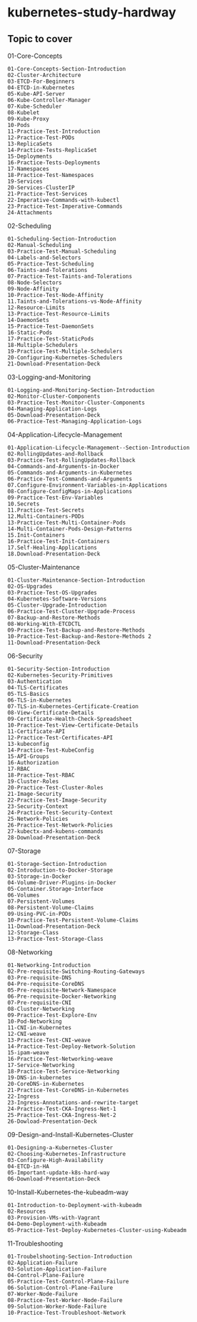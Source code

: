 # kubernetes-study-hardway

## Topic to cover




01-Core-Concepts

    01-Core-Concepts-Section-Introduction
    02-Cluster-Architecture
    03-ETCD-For-Beginners
    04-ETCD-in-Kubernetes
    05-Kube-API-Server
    06-Kube-Controller-Manager
    07-Kube-Scheduler
    08-Kubelet
    09-Kube-Proxy
    10-Pods
    11-Practice-Test-Introduction
    12-Practice-Test-PODs
    13-ReplicaSets
    14-Practice-Tests-ReplicaSet
    15-Deployments
    16-Practice-Tests-Deployments
    17-Namespaces
    18-Practice-Test-Namespaces
    19-Services
    20-Services-ClusterIP
    21-Practice-Test-Services
    22-Imperative-Commands-with-kubectl
    23-Practice-Test-Imperative-Commands
    24-Attachments

02-Scheduling

    01-Scheduling-Section-Introduction
    02-Manual-Scheduling
    03-Practice-Test-Manual-Scheduling
    04-Labels-and-Selectors
    05-Practice-Test-Scheduling
    06-Taints-and-Tolerations
    07-Practice-Test-Taints-and-Tolerations
    08-Node-Selectors
    09-Node-Affinity
    10-Practice-Test-Node-Affinity
    11.Taints-and-Tolerations-vs-Node-Affinity
    12-Resource-Limits
    13-Practice-Test-Resource-Limits
    14-DaemonSets
    15-Practice-Test-DaemonSets
    16-Static-Pods
    17-Practice-Test-StaticPods
    18-Multiple-Schedulers
    19-Practice-Test-Multiple-Schedulers
    20-Configuring-Kubernetes-Schedulers
    21-Download-Presentation-Deck

03-Logging-and-Monitoring

    01-Logging-and-Monitoring-Section-Introduction
    02-Monitor-Cluster-Components
    03-Practice-Test-Monitor-Cluster-Components
    04-Managing-Application-Logs
    05-Download-Presentation-Deck
    06-Practice-Test-Managing-Application-Logs

04-Application-Lifecycle-Management

    01-Application-Lifecycle-Management--Section-Introduction
    02-RollingUpdates-and-Rollback
    03-Practice-Test-RollingUpdates-Rollback
    04-Commands-and-Arguments-in-Docker
    05-Commands-and-Arguments-in-Kubernetes
    06-Practice-Test-Commands-and-Arguments
    07.Configure-Environment-Variables-in-Applications
    08-Configure-ConfigMaps-in-Applications
    09-Practice-Test-Env-Variables
    10.Secrets
    11.Practice-Test-Secrets
    12.Multi-Containers-PODs
    13-Practice-Test-Multi-Container-Pods
    14-Multi-Container-Pods-Design-Patterns
    15.Init-Containers
    16-Practice-Test-Init-Containers
    17.Self-Healing-Applications
    18.Download-Presentation-Deck

05-Cluster-Maintenance

    01-Cluster-Maintenance-Section-Introduction
    02-OS-Upgrades
    03-Practice-Test-OS-Upgrades
    04-Kubernetes-Software-Versions
    05-Cluster-Upgrade-Introduction
    06-Practice-Test-Cluster-Upgrade-Process
    07-Backup-and-Restore-Methods
    08-Working-With-ETCDCTL
    09-Practice-Test-Backup-and-Restore-Methods
    10-Practice-Test-Backup-and-Restore-Methods 2
    11-Download-Presentation-Deck

06-Security

    01-Security-Section-Introduction
    02-Kubernetes-Security-Primitives
    03-Authentication
    04-TLS-Certificates
    05-TLS-Basics
    06-TLS-in-Kubernetes
    07-TLS-in-Kubernetes-Certificate-Creation
    08-View-Certificate-Details
    09-Certificate-Health-Check-Spreadsheet
    10-Practice-Test-View-Certificate-Details
    11-Certificate-API
    12-Practice-Test-Certificates-API
    13-kubeconfig
    14-Practice-Test-KubeConfig
    15-API-Groups
    16-Authorization
    17-RBAC
    18-Practice-Test-RBAC
    19-Cluster-Roles
    20-Practice-Test-Cluster-Roles
    21-Image-Security
    22-Practice-Test-Image-Security
    23-Security-Context
    24-Practice-Test-Security-Context
    25-Network-Policies
    26-Practice-Test-Network-Policies
    27-kubectx-and-kubens-commands
    28-Download-Presentation-Deck

07-Storage

    01-Storage-Section-Introduction
    02-Introduction-to-Docker-Storage
    03-Storage-in-Docker
    04-Volume-Driver-Plugins-in-Docker
    05-Container.Storage-Interface
    06-Volumes
    07-Persistent-Volumes
    08-Persistent-Volume-Claims
    09-Using-PVC-in-PODs
    10-Practice-Test-Persistent-Volume-Claims
    11-Download-Presentation-Deck
    12-Storage-Class
    13-Practice-Test-Storage-Class

08-Networking

    01-Networking-Introduction
    02-Pre-requisite-Switching-Routing-Gateways
    03-Pre-requisite-DNS
    04-Pre-requisite-CoreDNS
    05-Pre-requisite-Network-Namespace
    06-Pre-requisite-Docker-Networking
    07-Pre-requisite-CNI
    08-Cluster-Networking
    09-Practice-Test-Explore-Env
    10-Pod-Networking
    11-CNI-in-Kubernetes
    12-CNI-weave
    13-Practice-Test-CNI-weave
    14-Practice-Test-Deploy-Network-Solution
    15-ipam-weave
    16-Practice-Test-Networking-weave
    17-Service-Networking
    18-Practice-Test-Service-Networking
    19-DNS-in-kubernetes
    20-CoreDNS-in-Kubernetes
    21-Practice-Test-CoreDNS-in-Kubernetes
    22-Ingress
    23-Ingress-Annotations-and-rewrite-target
    24-Practice-Test-CKA-Ingress-Net-1
    25-Practice-Test-CKA-Ingress-Net-2
    26-Dowload-Presentation-Deck

09-Design-and-Install-Kubernetes-Cluster

    01-Designing-a-Kubernetes-Cluster
    02-Choosing-Kubernetes-Infrastructure
    03-Configure-High-Availability
    04-ETCD-in-HA
    05-Important-update-k8s-hard-way
    06-Download-Presentation-Deck

10-Install-Kubernetes-the-kubeadm-way

    01-Introduction-to-Deployment-with-kubeadm
    02-Resources
    03-Provision-VMs-with-Vagrant
    04-Demo-Deployment-with-Kubeadm
    05-Practice-Test-Deploy-Kubernetes-Cluster-using-Kubeadm

11-Troubleshooting

    01-Troubelshooting-Section-Introduction
    02-Application-Failure
    03-Solution-Application-Failure
    04-Control-Plane-Failure
    05-Practice-Test-Control-Plane-Failure
    06-Solution-Control-Plane-Failure
    07-Worker-Node-Failure
    08-Practice-Test-Worker-Node-Failure
    09-Solution-Worker-Node-Failure
    10-Practice-Test-Troubleshoot-Network


